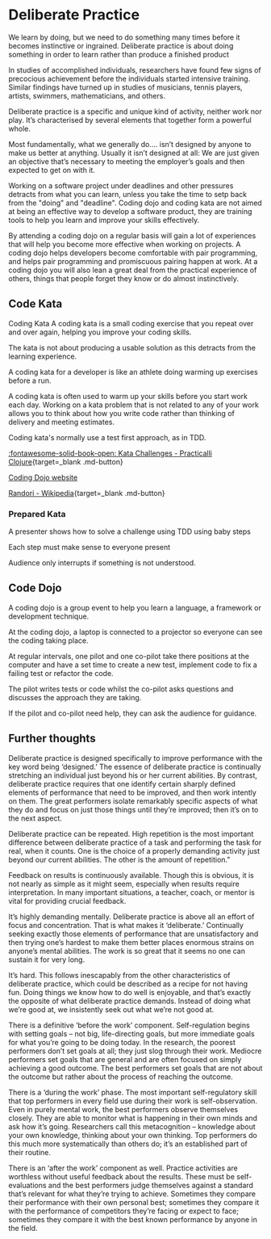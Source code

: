 # Deliberate Practice

We learn by doing, but we need to do something many times before it becomes instinctive or ingrained.  Deliberate practice is about doing something in order to learn rather than produce a finished product

In studies of accomplished individuals, researchers have found few signs of precocious achievement before the individuals started intensive training. Similar findings have turned up in studies of musicians, tennis players, artists, swimmers, mathematicians, and others.

Deliberate practice is a specific and unique kind of activity, neither work nor play. It’s characterised by several elements that together form a powerful whole.

Most fundamentally, what we generally do…. isn’t designed by anyone to make us better at anything. Usually it isn’t designed at all: We are just given an objective that’s necessary to meeting the employer’s goals and then expected to get on with it.

Working on a software project under deadlines and other pressures detracts from what you can learn, unless you take the time to setp back from the "doing" and "deadline".  Coding dojo and coding kata are not aimed at being an effective way to develop a software product, they are training tools to help you learn and improve your skills effectively.

By attending a coding dojo on a regular basis will gain a lot of experiences that will help you become more effective when working on projects.  A coding dojo helps developers become comfortable with pair programming, and helps pair programming and promiscuous pairing happen at work.  At a coding dojo you will also lean a great deal from the practical experience of others, things that people forget they know or do almost instinctively.


## Code Kata

 Coding Kata
A coding kata is a small coding exercise that you repeat over and over again, helping you improve your coding skills.

The kata is not about producing a usable solution as this detracts from the learning experience.

A coding kata for a developer is like an athlete doing warming up exercises before a run.

A coding kata is often used to warm up your skills before you start work each day.  Working on a kata problem that is not related to any of your work allows you to think about how you write code rather than thinking of delivery and meeting estimates.

Coding kata's normally use a test first approach, as in TDD.

[:fontawesome-solid-book-open: Kata Challenges - Practicalli Clojure](https://practical.li/clojure/simple-projects/tdd-kata/){target=_blank .md-button}

[Coding Dojo website](https://codingdojo.org/kata/)

[Randori - Wikipedia](https://en.wikipedia.org/wiki/Randori){target=_blank .md-button}


### Prepared Kata

A presenter shows how to solve a challenge using TDD using baby steps

Each step must make sense to everyone present

Audience only interrupts if something is not understood.


## Code Dojo

A coding dojo is a group event to help you learn a language, a framework or development technique.

At the coding dojo, a laptop is connected to a projector so everyone can see the coding taking place.

At regular intervals, one pilot and one co-pilot take there positions at the computer and have a set time to create a new test, implement code to fix a failing test or refactor the code.

The pilot writes tests or code whilst the co-pilot asks questions and discusses the approach they are taking.

If the pilot and co-pilot need help, they can ask the audience for guidance.



## Further thoughts

Deliberate practice is designed specifically to improve performance with the key word being ‘designed.’ The essence of deliberate practice is continually stretching an individual just beyond his or her current abilities. By contrast, deliberate practice requires that one identify certain sharply defined elements of performance that need to be improved, and then work intently on them. The great performers isolate remarkably specific aspects of what they do and focus on just those things until they’re improved; then it’s on to the next aspect.

Deliberate practice can be repeated. High repetition is the most important difference between deliberate practice of a task and performing the task for real, when it counts. One is the choice of a properly demanding activity just beyond our current abilities. The other is the amount of repetition."

Feedback on results is continuously available. Though this is obvious, it is not nearly as simple as it might seem, especially when results require interpretation. In many important situations, a teacher, coach, or mentor is vital for providing crucial feedback.

It’s highly demanding mentally. Deliberate practice is above all an effort of focus and concentration. That is what makes it ‘deliberate.’ Continually seeking exactly those elements of performance that are unsatisfactory and then trying one’s hardest to make them better places enormous strains on anyone’s mental abilities. The work is so great that it seems no one can sustain it for very long.

It’s hard. This follows inescapably from the other characteristics of deliberate practice, which could be described as a recipe for not having fun. Doing things we know how to do well is enjoyable, and that’s exactly the opposite of what deliberate practice demands. Instead of doing what we’re good at, we insistently seek out what we’re not good at.

There is a definitive ‘before the work’ component. Self-regulation begins with setting goals – not big, life-directing goals, but more immediate goals for what you’re going to be doing today. In the research, the poorest performers don’t set goals at all; they just slog through their work. Mediocre performers set goals that are general and are often focused on simply achieving a good outcome. The best performers set goals that are not about the outcome but rather about the process of reaching the outcome.

There is a ‘during the work’ phase. The most important self-regulatory skill that top performers in every field use during their work is self-observation. Even in purely mental work, the best performers observe themselves closely. They are able to monitor what is happening in their own minds and ask how it’s going. Researchers call this metacognition – knowledge about your own knowledge, thinking about your own thinking. Top performers do this much more systematically than others do; it’s an established part of their routine.

There is an ‘after the work’ component as well. Practice activities are worthless without useful feedback about the results. These must be self-evaluations and the best performers judge themselves against a standard that’s relevant for what they’re trying to achieve. Sometimes they compare their performance with their own personal best; sometimes they compare it with the performance of competitors they’re facing or expect to face; sometimes they compare it with the best known performance by anyone in the field.
